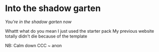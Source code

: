 # Into the shadow garten

*You're in the shadow garten now*

Whattt what do you mean I just used the starter pack
My previous website totally didn't die because of the template

NB: Calm down CCC ~ anon
